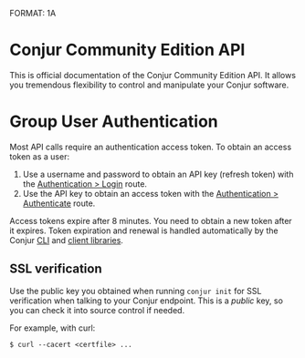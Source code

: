 FORMAT: 1A

# Conjur Community Edition API

This is official documentation of the Conjur Community Edition API. It
allows you tremendous flexibility to control and manipulate your
Conjur software.

# Group User Authentication

Most API calls require an authentication access token. To obtain an access token as a user:

1. Use a username and password to obtain an API key (refresh token) with the [Authentication > Login](/#TODO) route.
2. Use the API key to obtain an access token with the [Authentication > Authenticate](/#TODO) route.

Access tokens expire after 8 minutes. You need to obtain a new token after it expires.
Token expiration and renewal is handled automatically by the
Conjur [CLI](https://developer.conjur.net/cli) and [client libraries](https://developer.conjur.net/clients).

## SSL verification

Use the public key you obtained when running `conjur init` for SSL verification when talking to your Conjur endpoint.
This is a *public* key, so you can check it into source control if needed.

For example, with curl:

```
$ curl --cacert <certfile> ...
```

<!-- include(authenticate.md) -->

<!-- include(login.md) -->

